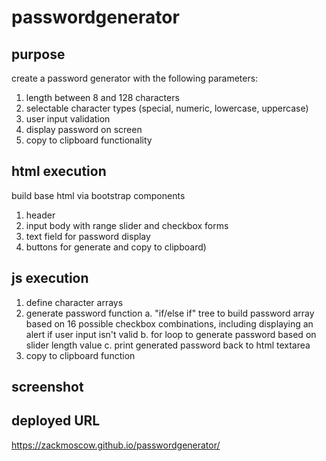 # passwordgenerator

## purpose
create a password generator with the following parameters:
1. length between 8 and 128 characters
2. selectable character types (special, numeric, lowercase, uppercase)
3. user input validation
4. display password on screen
5. copy to clipboard functionality

## html execution
build base html via bootstrap components 
1. header
2. input body with range slider and checkbox forms
3. text field for password display
4. buttons for generate and copy to clipboard)

## js execution
1. define character arrays
2. generate password function
    a. "if/else if" tree to build password array based on 16 possible checkbox combinations, including displaying an alert if user input isn't valid
    b. for loop to generate password based on slider length value
    c. print generated password back to html textarea
3. copy to clipboard function

## screenshot



## deployed URL
https://zackmoscow.github.io/passwordgenerator/



